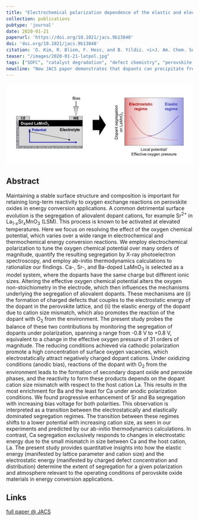 ```yaml
---
title: "Electrochemical polarization dependence of the elastic and electrostatic driving forces to aliovalent dopant segregation on LaMnO<sub>3</sub>"
collection: publications
pubtype: 'journal'
date: 2020-01-21
paperurl: 'https://doi.org/10.1021/jacs.9b13040'
doi: 'doi.org/10.1021/jacs.9b13040'
citation: 'D. Kim, R. Bliem, F. Hess, and B. Yildiz. <i>J. Am. Chem. Soc. </i> xx (<b>2020</b>) xxxx.'
teaser: "/images/2020-01-21-latpol.jpg"
tags: ["SOFC", "catalyst degradation", "defect chemistry", "perovskite oxides", "near-surface defects", "surface defects"]
newsline: "New JACS paper demonstrates that dopants can precipitate from perovskite thin films under both oxidizing <i>and</i> reducing conditions in a combined experimental and computational study."
---
```


<img src="/images/2020-01-21-latpol.jpg">

Abstract
--------
Maintaining a stable surface structure and composition is important for retaining long-term reactivity to oxygen exchange reactions on perovskite oxides in energy conversion applications. A common detrimental surface evolution is the segregation of aliovalent dopant cations, for example Sr<sup>2+</sup> in La<sub>1-x</sub>Sr<sub>x</sub>MnO<sub>3</sub> (LSM). This process is known to be activated at elevated temperatures. Here we focus on resolving the effect of the oxygen chemical potential, which varies over a wide range in electrochemical and thermochemical energy conversion reactions. We employ electrochemical polarization to tune the oxygen chemical potential over many orders of magnitude, quantify the resulting segregation by X-ray photoelectron spectroscopy, and employ ab-initio thermodynamics calculations to rationalize our findings. Ca-, Sr-, and Ba-doped LaMnO<sub>3</sub> is selected as a model system, where the dopants have the same charge but different ionic sizes. Altering the effective oxygen chemical potential alters the oxygen non-stoichiometry in the electrode, which then influences the mechanisms underlying the segregation of aliovalent dopants. These mechanisms are (i) the formation of charged defects that couples to the electrostatic energy of the dopant in the perovskite lattice, and (ii) the elastic energy of the dopant due to cation size mismatch, which also promotes the reaction of the dopant with O<sub>2</sub> from the environment. The present study probes the balance of these two contributions by monitoring the segregation of dopants under polarization, spanning a range from -0.8 V to +0.8 V, equivalent to a change in the effective oxygen pressure of 31 orders of magnitude. The reducing conditions achieved via cathodic polarization promote a high concentration of surface oxygen vacancies, which electrostatically attract negatively charged dopant cations. Under oxidizing conditions (anodic bias), reactions of the dopant with O<sub>2</sub> from the environment leads to the formation of secondary dopant oxide and peroxide phases, and the reactivity to form these products depends on the dopant cation size mismatch with respect to the host cation La. This results in the most enrichment for Ba and the least for Ca under anodic polarization conditions. We found progressive enhancement of Sr and Ba segregation with increasing bias voltage for both polarities. This observation is interpreted as a transition between the electrostatically and elastically dominated segregation regimes. The transition between these regimes shifts to a lower potential with increasing cation size, as seen in our experiments and predicted by our ab-initio thermodynamics calculations. In contrast, Ca segregation exclusively responds to changes in electrostatic energy due to the small mismatch in size between Ca and the host cation, La. The present study provides quantitative insights into how the elastic energy (manifested by lattice parameter and cation size) and the electrostatic energy (manifested by charged defect concentration and distribution) determine the extent of segregation for a given polarization and atmosphere relevant to the operating conditions of perovskite oxide materials in energy conversion applications.

Links
------
<i class="fa fa-external-link-alt" aria-hidden="true" title="external link"></i> [full paper @ JACS](https://doi.org/10.1021/jacs.9b13040)

